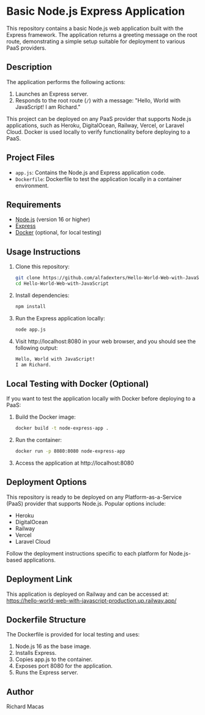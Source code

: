 # Basic Node.js Express Application

This repository contains a basic Node.js web application built with the Express framework. The application returns a greeting message on the root route, demonstrating a simple setup suitable for deployment to various PaaS providers.

## Description

The application performs the following actions:
1. Launches an Express server.
2. Responds to the root route (`/`) with a message: "Hello, World with JavaScript! I am Richard."

This project can be deployed on any PaaS provider that supports Node.js applications, such as Heroku, DigitalOcean, Railway, Vercel, or Laravel Cloud. Docker is used locally to verify functionality before deploying to a PaaS.

## Project Files

- `app.js`: Contains the Node.js and Express application code.
- `Dockerfile`: Dockerfile to test the application locally in a container environment.

## Requirements

- [Node.js](https://nodejs.org/) (version 16 or higher)
- [Express](https://expressjs.com/)
- [Docker](https://www.docker.com/get-started) (optional, for local testing)

## Usage Instructions

1. Clone this repository:
   ```bash
   git clone https://github.com/alfadexters/Hello-World-Web-with-JavaScript.git
   cd Hello-World-Web-with-JavaScript
2. Install dependencies:
   ```bash
   npm install
3. Run the Express application locally:
   ```bash
   node app.js
4. Visit http://localhost:8080 in your web browser, and you should see the following output:
   ```bash
   Hello, World with JavaScript!
   I am Richard.
## Local Testing with Docker (Optional)
If you want to test the application locally with Docker before deploying to a PaaS:
1. Build the Docker image:
   ```bash
   docker build -t node-express-app .
2. Run the container:
   ```bash
   docker run -p 8080:8080 node-express-app
3. Access the application at http://localhost:8080

## Deployment Options
This repository is ready to be deployed on any Platform-as-a-Service (PaaS) provider that supports Node.js. Popular options include:
+ Heroku
+ DigitalOcean
+ Railway
+ Vercel
+ Laravel Cloud
  
Follow the deployment instructions specific to each platform for Node.js-based applications.
## Deployment Link
This application is deployed on Railway and can be accessed at:
https://hello-world-web-with-javascript-production.up.railway.app/
## Dockerfile Structure
The Dockerfile is provided for local testing and uses:
1. Node.js 16 as the base image.
2. Installs Express.
3. Copies app.js to the container.
4. Exposes port 8080 for the application.
5. Runs the Express server.
## Author
Richard Macas

